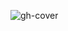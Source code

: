 ![gh-cover](https://user-images.githubusercontent.com/33318916/179993833-9b110ff2-4f49-40cc-9097-32cdb859d5f2.jpg)
